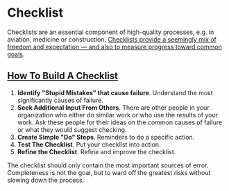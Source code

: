 # Checklist

Checklists are an essential component of high-quality processes, e.g. in aviation, medicine or construction. [Checklists provide a seemingly mix of freedom and expectation — and also to measure progress toward common goals](https://emilie.substack.com/p/the-swim-class-checklist).

## [How To Build A Checklist](http://projectmanagementhacks.com/how-to-build-a-checklist/)

1. **Identify "Stupid Mistakes" that cause failure**.  Understand the most significantly causes of failure.
2. **Seek Additional Input From Others**. There are other people in your organization who either do similar work or who use the results of your work. Ask these people for their ideas on the common causes of failure or what they would suggest checking.
3. **Create Simple "Do" Steps**. Reminders to do a specific action.
4. **Test The Checklist**. Put your checklist into action.
5. **Refine the Checklist**. Refine and improve the checklist.

The checklist should only contain the most important sources of error. Completeness is not the goal, but to ward off the greatest risks without slowing down the process.
